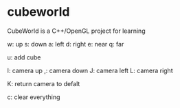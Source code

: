 # cubeworld
CubeWorld is a C++/OpenGL project for learning 

w: up
s: down
a: left
d: right
e: near
q: far

u: add cube

I: camera up
,: camera down
J: camera left
L: camera right

K: return camera to defalt

c: clear everything
